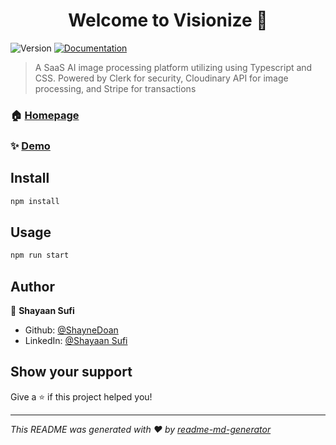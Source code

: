 <h1 align="center">Welcome to Visionize 👋</h1>
<p>
  <img alt="Version" src="https://img.shields.io/badge/version-0.1.0-blue.svg?cacheSeconds=2592000" />
  <a href="https://github.com/ShayneDoan/Visionize/blob/main/README.md" target="_blank">
    <img alt="Documentation" src="https://img.shields.io/badge/documentation-yes-brightgreen.svg" />
  </a>
</p>

> A SaaS AI image processing platform utilizing using Typescript and CSS. Powered by Clerk for security, Cloudinary API for image processing, and Stripe for transactions

### 🏠 [Homepage](https://github.com/ShayneDoan/Visionize)

### ✨ [Demo](visionize-blue.vercel.app)

## Install

```sh
npm install
```

## Usage

```sh
npm run start
```

## Author

👤 **Shayaan Sufi**

* Github: [@ShayneDoan](https://github.com/ShayneDoan)
* LinkedIn: [@Shayaan Sufi](https://linkedin.com/in/shayaansufi/)

## Show your support

Give a ⭐️ if this project helped you!

***
_This README was generated with ❤️ by [readme-md-generator](https://github.com/kefranabg/readme-md-generator)_
